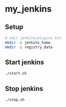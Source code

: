 # my_jenkins
## Setup
```bash
# edit jenkins/plugins.txt
mkdir -p jenkins_home
mkdir -p registry_data
```

## Start jenkins 
```bash
./start.sh
```

## Stop jenkins
```bash
./stop.sh
```
